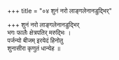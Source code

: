+++
title = "०४ शुनं नरो लाङ्गलेनानडुद्भिर्"

+++
शुनं नरो लाङ्गलेनानडुद्भिर्  
भगः फालैः क्षेत्रपतिर् मरुद्भिः ।  
पर्जन्यो बीजम् इरयेदं हिनोतु  
शुनासीरा कृणुतं धान्येह ॥
